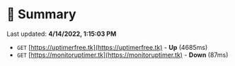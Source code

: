 # 📖 Summary
Last updated: **4/14/2022, 1:15:03 PM**

- `GET` [https://uptimerfree.tk](https://uptimerfree.tk) - **Up** (4685ms)
- `GET` [https://monitoruptimer.tk](https://monitoruptimer.tk) - **Down** (87ms)
